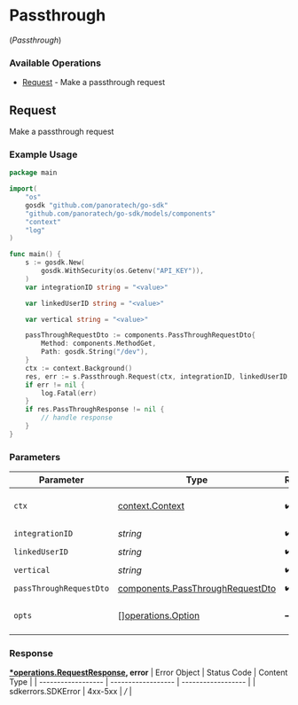 # Passthrough
(*Passthrough*)

### Available Operations

* [Request](#request) - Make a passthrough request

## Request

Make a passthrough request

### Example Usage

```go
package main

import(
	"os"
	gosdk "github.com/panoratech/go-sdk"
	"github.com/panoratech/go-sdk/models/components"
	"context"
	"log"
)

func main() {
    s := gosdk.New(
        gosdk.WithSecurity(os.Getenv("API_KEY")),
    )
    var integrationID string = "<value>"

    var linkedUserID string = "<value>"

    var vertical string = "<value>"

    passThroughRequestDto := components.PassThroughRequestDto{
        Method: components.MethodGet,
        Path: gosdk.String("/dev"),
    }
    ctx := context.Background()
    res, err := s.Passthrough.Request(ctx, integrationID, linkedUserID, vertical, passThroughRequestDto)
    if err != nil {
        log.Fatal(err)
    }
    if res.PassThroughResponse != nil {
        // handle response
    }
}
```

### Parameters

| Parameter                                                                            | Type                                                                                 | Required                                                                             | Description                                                                          |
| ------------------------------------------------------------------------------------ | ------------------------------------------------------------------------------------ | ------------------------------------------------------------------------------------ | ------------------------------------------------------------------------------------ |
| `ctx`                                                                                | [context.Context](https://pkg.go.dev/context#Context)                                | :heavy_check_mark:                                                                   | The context to use for the request.                                                  |
| `integrationID`                                                                      | *string*                                                                             | :heavy_check_mark:                                                                   | N/A                                                                                  |
| `linkedUserID`                                                                       | *string*                                                                             | :heavy_check_mark:                                                                   | N/A                                                                                  |
| `vertical`                                                                           | *string*                                                                             | :heavy_check_mark:                                                                   | N/A                                                                                  |
| `passThroughRequestDto`                                                              | [components.PassThroughRequestDto](../../models/components/passthroughrequestdto.md) | :heavy_check_mark:                                                                   | N/A                                                                                  |
| `opts`                                                                               | [][operations.Option](../../models/operations/option.md)                             | :heavy_minus_sign:                                                                   | The options for this request.                                                        |


### Response

**[*operations.RequestResponse](../../models/operations/requestresponse.md), error**
| Error Object       | Status Code        | Content Type       |
| ------------------ | ------------------ | ------------------ |
| sdkerrors.SDKError | 4xx-5xx            | */*                |
